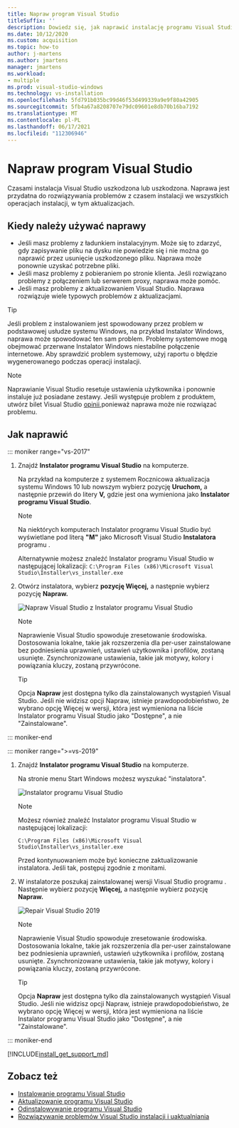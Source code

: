 ```yaml
---
title: Napraw program Visual Studio
titleSuffix: ''
description: Dowiedz się, jak naprawić instalację programu Visual Studio 2017
ms.date: 10/12/2020
ms.custom: acquisition
ms.topic: how-to
author: j-martens
ms.author: jmartens
manager: jmartens
ms.workload:
- multiple
ms.prod: visual-studio-windows
ms.technology: vs-installation
ms.openlocfilehash: 5fd791b035bc99d46f53d499339a9e9f80a42905
ms.sourcegitcommit: 5fb4a67a8208707e79dc09601e8db70b16ba7192
ms.translationtype: MT
ms.contentlocale: pl-PL
ms.lasthandoff: 06/17/2021
ms.locfileid: "112306946"
---
```

# <a name="repair-visual-studio"></a>Napraw program Visual Studio

Czasami instalacja Visual Studio uszkodzona lub uszkodzona. Naprawa jest przydatna do rozwiązywania problemów z czasem instalacji we wszystkich operacjach instalacji, w tym aktualizacjach.

## <a name="when-to-use-repair"></a>Kiedy należy używać naprawy
* Jeśli masz problemy z ładunkiem instalacyjnym. Może się to zdarzyć, gdy zapisywanie pliku na dysku nie powiedzie się i nie można go naprawić przez usunięcie uszkodzonego pliku. Naprawa może ponownie uzyskać potrzebne pliki. 
* Jeśli masz problemy z pobieraniem po stronie klienta. Jeśli rozwiązano problemy z połączeniem lub serwerem proxy, naprawa może pomóc. 
* Jeśli masz problemy z aktualizowaniem Visual Studio. Naprawa rozwiązuje wiele typowych problemów z aktualizacjami. 

> [!TIP] 
> Jeśli problem z instalowaniem jest spowodowany przez problem w podstawowej usłudze systemu Windows, na przykład Instalator Windows, naprawa może spowodować ten sam problem. Problemy systemowe mogą obejmować przerwane Instalator Windows niestabilne połączenie internetowe. Aby sprawdzić problem systemowy, użyj raportu o błędzie wygenerowanego podczas operacji instalacji.

> [!NOTE] 
> Naprawianie Visual Studio resetuje ustawienia użytkownika i ponownie instaluje już posiadane zestawy. Jeśli występuje problem z produktem, utwórz bilet Visual Studio [opinii,](https://aka.ms/feedback/suggest?space=8)ponieważ naprawa może nie rozwiązać problemu.

## <a name="how-to-repair"></a>Jak naprawić
::: moniker range="vs-2017"

1. Znajdź **Instalator programu Visual Studio** na komputerze.

     Na przykład na komputerze z systemem Rocznicowa aktualizacja systemu Windows 10 lub nowszym wybierz pozycję **Uruchom,** a następnie przewiń do litery **V,** gdzie jest ona wymieniona jako **Instalator programu Visual Studio**.

   > [!NOTE]
   > Na niektórych komputerach Instalator programu Visual Studio być wyświetlane pod literą **"M"** jako Microsoft Visual Studio **Instalatora** programu .
   >
   > Alternatywnie możesz znaleźć Instalator programu Visual Studio w następującej lokalizacji: `C:\Program Files (x86)\Microsoft Visual Studio\Installer\vs_installer.exe`

1. Otwórz instalatora, wybierz **pozycję Więcej,** a następnie wybierz pozycję **Napraw.**

    ![Napraw Visual Studio z Instalator programu Visual Studio](media/repair-visual-studio.png "Napraw Visual Studio z Instalator programu Visual Studio")

   > [!NOTE]
   > Naprawienie Visual Studio spowoduje zresetowanie środowiska. Dostosowania lokalne, takie jak rozszerzenia dla per-user zainstalowane bez podniesienia uprawnień, ustawień użytkownika i profilów, zostaną usunięte. Zsynchronizowane ustawienia, takie jak motywy, kolory i powiązania kluczy, zostaną przywrócone.
   >

   > [!TIP]
   > Opcja **Napraw** jest dostępna tylko dla zainstalowanych wystąpień Visual Studio. Jeśli nie widzisz  opcji Napraw, istnieje prawdopodobieństwo,  że wybrano opcję Więcej w wersji, która jest wymieniona na liście Instalator programu Visual Studio jako "Dostępne", a nie "Zainstalowane".

::: moniker-end

::: moniker range=">=vs-2019"

1. Znajdź **Instalator programu Visual Studio** na komputerze.

     Na stronie menu Start Windows możesz wyszukać "instalatora".

     ![Instalator programu Visual Studio](media/vs-2019/visual-studio-installer.png "Wyszukaj Instalator programu Visual Studio")

     > [!NOTE]
     > Możesz również znaleźć Instalator programu Visual Studio w następującej lokalizacji:
     >
     > `C:\Program Files (x86)\Microsoft Visual Studio\Installer\vs_installer.exe`

    Przed kontynuowaniem może być konieczne zaktualizowanie instalatora. Jeśli tak, postępuj zgodnie z monitami.

1. W instalatorze poszukaj zainstalowanej wersji Visual Studio programu . Następnie wybierz pozycję **Więcej,** a następnie wybierz pozycję **Napraw.**

     ![Repair Visual Studio 2019](media/vs-2019/vs-installer-repair.png "Repair Visual Studio 2019")

   > [!NOTE]
   > Naprawienie Visual Studio spowoduje zresetowanie środowiska. Dostosowania lokalne, takie jak rozszerzenia dla per-user zainstalowane bez podniesienia uprawnień, ustawień użytkownika i profilów, zostaną usunięte. Zsynchronizowane ustawienia, takie jak motywy, kolory i powiązania kluczy, zostaną przywrócone.
   >

   > [!TIP]
   > Opcja **Napraw** jest dostępna tylko dla zainstalowanych wystąpień Visual Studio. Jeśli nie widzisz  opcji Napraw, istnieje prawdopodobieństwo,  że wybrano opcję Więcej w wersji, która jest wymieniona na liście Instalator programu Visual Studio jako "Dostępne", a nie "Zainstalowane".

::: moniker-end

[!INCLUDE[install_get_support_md](includes/install_get_support_md.md)]

## <a name="see-also"></a>Zobacz też

* [Instalowanie programu Visual Studio](install-visual-studio.md)
* [Aktualizowanie programu Visual Studio](update-visual-studio.md)
* [Odinstalowywanie programu Visual Studio](uninstall-visual-studio.md)
* [Rozwiązywanie problemów Visual Studio instalacji i uaktualniania](troubleshooting-installation-issues.md)

